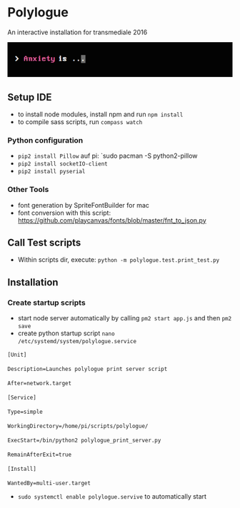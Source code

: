 # Polylogue

An interactive installation for transmediale 2016

![](anxiety.png)

## Setup IDE

* to install node modules, install npm and run `npm install`
* to compile sass scripts, run `compass watch`

### Python configuration

* `pip2 install Pillow` auf pi: `sudo pacman -S python2-pillow
* `pip2 install socketIO-client`
* `pip2 install pyserial`

### Other Tools

* font generation by SpriteFontBuilder for mac
* font conversion with this script: <https://github.com/playcanvas/fonts/blob/master/fnt_to_json.py>

## Call Test scripts

* Within scripts dir, execute: `python -m polylogue.test.print_test.py`

## Installation

### Create startup scripts

* start node server automatically by calling `pm2 start app.js` and then `pm2 save`
* create python startup script `nano /etc/systemd/system/polylogue.service`
	
```
[Unit]

Description=Launches polylogue print server script

After=network.target

[Service]

Type=simple

WorkingDirectory=/home/pi/scripts/polylogue/

ExecStart=/bin/python2 polylogue_print_server.py

RemainAfterExit=true

[Install]

WantedBy=multi-user.target
```

* `sudo systemctl enable polylogue.servive` to automatically start

